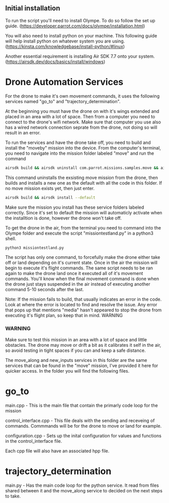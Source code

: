 ## Initial installation

To run the script you'll need to install Olympe. To do so follow the set up guide. (https://developer.parrot.com/docs/olympe/installation.html)

You will also need to install python on your machine. This following guide will help install python on whatever system you are using. (https://kinsta.com/knowledgebase/install-python/#linux)

Another essential requirement is installing Air SDK 7.7 onto your system. (https://airsdk.dev/docs/basics/install/windows)

# Drone Automation Services
For the drone to make it's own movement commands, it uses the following services named "go_to" and "trajectory_determination".

At the beginning you must have the drone on with it's wings extended and placed in an area with a lot of space. Then from a computer you need to connect to the drone's wifi network. Make sure that computer you use also has a wired network connection seprate from the drone, not doing so will result in an error.

To run the services and have the drone take off, you need to build and install the "moveby" mission into the device. From the computer's terminal, you need to navigate into the mission folder labeled "move" and run the command

```bash
airsdk build && airsdk uninstall com.parrot.missions.samples.move && airsdk install --default 
```
This command uninstalls the exsisting move mission from the drone, then builds and installs a new one as the default with all the code in this folder. If no move mission exists yet, then just enter.
```bash
airsdk build && airsdk install --default 
```
Make sure the mission you install has these service folders labeled correctly. Since it's set to default the mission will automaticly activate when the installtion is done, however the drone won't take off.

To get the drone in the air, from the terminal you need to command into the Olympe folder and execute the script "missiontestland.py" in a python3 shell.
```bash
python3 missiontestland.py
```
The script has only one command, to forcefully make the drone either take off or land depending on it's current state. Once in the air the mission will begin to execute it's flight commands. The same script needs to be ran again to make the drone land once it executed all of it's movement commands. You'll know when the final movement command is done when the drone just stays suspended in the air instead of executing another command 5-10 seconds after the last.

Note: If the mission fails to build, that usually indicates an error in the code. Look at where the error is located to find and resolve the issue. Any error that pops up that mentions "media" hasn't appeared to stop the drone from executing it's flight plan, so keep that in mind.
WARNING

### WARNING

Make sure to test this mission in an area with a lot of space and little obstacles. The drone may move or drift a bit as it calibrates it self in the air, so avoid testing in tight spaces if you can and keep a safe distance.

The move_along and new_inputs services in this folder are the same services that can be found in the "move" mission, I've provided it here for quicker access. In the folder you will find the following files.
# go_to

main.cpp - This is the main file that contain the primarly code loop for the mission

control_interface.cpp - This file deals with the sending and receveing of commands. Commmands will be for the drone to move or land for example.

configuration.cpp - Sets up the inital configuration for values and functions in the control_interface file.

Each cpp file will also have an associated hpp file.

# trajectory_determination
main.py - Has the main code loop for the python service. It read from files shared between it and the move_along service to decided on the next steps to take.
